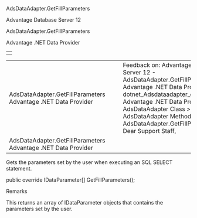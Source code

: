 AdsDataAdapter.GetFillParameters




Advantage Database Server 12  

AdsDataAdapter.GetFillParameters

Advantage .NET Data Provider

|  |
| --- |
|  |

|  |  |  |  |  |
| --- | --- | --- | --- | --- |
| AdsDataAdapter.GetFillParameters  Advantage .NET Data Provider |  |  | Feedback on: Advantage Database Server 12 - AdsDataAdapter.GetFillParameters Advantage .NET Data Provider dotnet\_Adsdataadapter\_getfillparameters Advantage .NET Data Provider > AdsDataAdapter Class > AdsDataAdapter Methods > AdsDataAdapter.GetFillParameters / Dear Support Staff, |  |
| AdsDataAdapter.GetFillParameters  Advantage .NET Data Provider |  |  |  |  |

Gets the parameters set by the user when executing an SQL SELECT statement.

public override IDataParameter[] GetFillParameters();

Remarks

This returns an array of IDataParameter objects that contains the parameters set by the user.